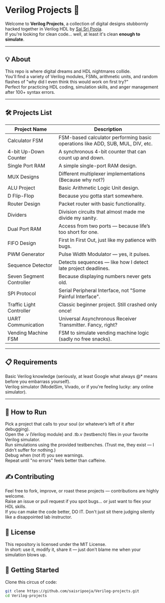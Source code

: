 # Verilog Projects 🚀

Welcome to **Verilog Projects**, a collection of digital designs stubbornly hacked together in Verilog HDL by [Sai Sri Pooja](https://github.com/saisripooja).  
If you're looking for clean code... well, at least it's clean **enough to simulate**.

---
💡 About
---
This repo is where digital dreams and HDL nightmares collide.  
You'll find a variety of Verilog modules, FSMs, arithmetic units, and random flashes of "why did I even think this would work on first try?"  
Perfect for practicing HDL coding, simulation skills, and anger management after 100+ syntax errors.

---

🛠️ Projects List
---

| Project Name            | Description                                                   |
|--------------------------|---------------------------------------------------------------|
| Calculator FSM           | FSM-based calculator performing basic operations like ADD, SUB, MUL, DIV, etc. |
| 4-bit Up-Down Counter    | A synchronous 4-bit counter that can count up and down.        |
| Single Port RAM          | A simple single-port RAM design.                              |
| MUX Designs              | Different multiplexer implementations (Because why not?)      |
| ALU Project              | Basic Arithmetic Logic Unit design.                           |
| D Flip-Flop              | Because you gotta start somewhere.                            |
| Router Design            | Packet router with basic functionality.                       |
| Dividers                 | Division circuits that almost made me divide my sanity.        |
| Dual Port RAM            | Access from two ports — because life’s too short for one.      |
| FIFO Design              | First In First Out, just like my patience with bugs.           |
| PWM Generator            | Pulse Width Modulator — yes, it pulses.                       |
| Sequence Detector        | Detects sequences — like how I detect late project deadlines. |
| Seven Segment Controller | Because displaying numbers never gets old.                    |
| SPI Protocol             | Serial Peripheral Interface, not "Some Painful Interface".    |
| Traffic Light Controller | Classic beginner project. Still crashed only once!             |
| UART Communication       | Universal Asynchronous Receiver Transmitter. Fancy, right?     |
| Vending Machine FSM      | FSM to simulate vending machine logic (sadly no free snacks).  |

---
📋 Requirements  
---
Basic Verilog knowledge (seriously, at least Google what always @* means before you embarrass yourself).  
Verilog simulator (ModelSim, Vivado, or if you're feeling lucky: any online simulator).  

---
🏃 How to Run  
---

Pick a project that calls to your soul (or whatever’s left of it after debugging).  
Open the .v (Verilog module) and .tb.v (testbench) files in your favorite Verilog simulator.  
Run simulations using the provided testbenches. (Trust me, they exist — I didn’t suffer for nothing.)  
Debug when (not if) you see warnings.  
Repeat until "no errors" feels better than caffeine.  

✍️ Contributing  
---

Feel free to fork, improve, or roast these projects — contributions are highly welcome.  
Raise an issue or pull request if you spot bugs... or just want to flex your HDL skills.  
If you can make the code better, DO IT. Don't just sit there judging silently like a disappointed lab instructor.  

📝 License  
---
This repository is licensed under the MIT License.  
In short: use it, modify it, share it — just don't blame me when your simulation blows up. 



## 🧹 Getting Started

Clone this circus of code:

```bash
git clone https://github.com/saisripooja/Verilog-projects.git
cd Verilog-projects


